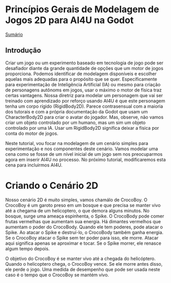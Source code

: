 # Princípios Gerais de Modelagem de Jogos 2D para AI4U na Godot

[Sumário](summary.md)

## Introdução

Criar um jogo ou um experimento baseado em tecnologia de jogo pode ser desafiador diante da grande quantidade de opções que um motor de jogos proporciona. Podemos identificar de modelagem disponíveis e escolher aquelas mais adequadas para o propósito que se quer. Especificamente para experimentação de Inteligência Artificial (IA) ou mesmo para criação de personagens autônoms em jogos, usar o máximo o motor de física traz certas vantagens. Nossa diretriz para modelar um personagem que vai ser treinado com aprendizado por reforço usando AI4U é que este personagem tenha um corpo rígido (RigidBody2D). Parece contrasensual com a maioria dos tutorais e com a própria documentação da Godot que usam um CharacterBody2D para criar o avatar do jogador. Mas, observe, não vamos criar um objeto controlado por um humano, mas um sim um objeto controlado por uma IA. Usar um RigidBody2D significa deixar a física por conta do motor de jogos.

Neste tutorial, vou focar na modelagem de um cenário simples para experimentação e nos componentes deste cenário. Vamos modelar uma cena como se fosse de um nível inicial de um jogo sem nos preocuparmos agora em inserir AI4U no processo. No próximo tutorial, modificaremos esta cena para incluirmos AI4U.

# Criando o Cenário 2D

Nosso cenário 2D é muito simples, vamos chamálo de CrocoBoy. O CrocoBoy é um garoto preso em um bosque  e que precisa se manter vivo até a chegama de um helicoptero, o que demora alguns minutos. No bosque, surge uma ameaça espinhenta, o Spike. O CrocoBody pode comer frutas vermelhas que aumentam sua energia. Há dimantes vermelhos que aumentam o poder do CrocoBody. Quando ele tem poderes, pode atacar o Spike. Ao atacar o Spike e destruí-lo, o CrocoBody também ganha energia. Se o CrocoBoy atacar o Spike sem ter poder para isso, ele morre. Atacar aqui significa apenas se aproximar e tocar. Se o Spike morrer, ele renasce algum tempo depois.

O objetivo do CrocoBoy é se manter vivo até a chegada do helicóptero. Quando o helicoptero chega, o CrocoBoy vence. Se ele morre antes disso, ele perde o jogo. Uma medida de desempenho que pode ser usada neste caso é o tempo que o CrocoBoy se mantém vivo.



